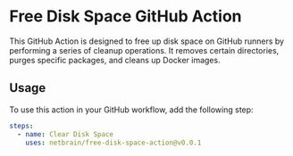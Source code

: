 # Free Disk Space GitHub Action

This GitHub Action is designed to free up disk space on GitHub runners by performing a series of cleanup operations. It removes certain directories, purges specific packages, and cleans up Docker images.

## Usage

To use this action in your GitHub workflow, add the following step:

```yaml
steps:
  - name: Clear Disk Space
    uses: netbrain/free-disk-space-action@v0.0.1
```
